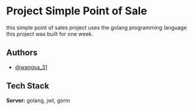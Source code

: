 
# Project Simple Point of Sale
this simple point of sales project uses the golang programming language this project was built for one week.

## Authors

- [@wangsa_31](https://github.com/wangsa31)


## Tech Stack

**Server:** golang, jwt, gorm

